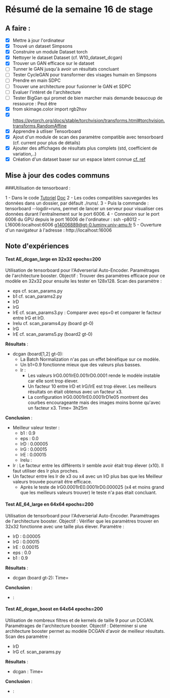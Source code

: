 # Résumé de la semaine 16 de stage


## A faire :

- [x]  Mettre à jour l'ordinateur
- [x]  Trouvé un dataset Simpsons
- [x]  Construire un module Dataset torch
- [x]  Nettoyer le dataset Dataset (cf. W10_dataset_dcgan)
- [x]  Trouver un GAN efficace sur le dataset
- [ ] Tunner le GAN jusqu'à avoir un résultats concluant
- [ ] Tester CycleGAN pour transformer des visages humain en Simpsons
- [ ] Prendre en main SDPC
- [ ] Trouver une architecture pour fusionner le GAN et SDPC
- [ ] Evaluer l'intèret de l'architecture
- [ ] Tester BigGan qui promet de bien marcher mais demande beaucoup de ressource : Peut être
- [x] from skimage.color import rgb2hsv
- [x] https://pytorch.org/docs/stable/torchvision/transforms.html#torchvision.transforms.RandomAffine
- [x] Apprendre à utliser Tensorboard
- [x] Ajout d'un module de scan des paramètre compatible avec tensorboard (cf. current pour plus de détails)
- [x] Ajouter des affichages de résultats plus complets (std, coefficient de variation,..)
- [x] Création d'un dataset baser sur un espace latent connue [cf. ref](http://datashader.org/topics/strange_attractors.html)

## Mise à jour des codes communs

###Utilisation de tensorboard :

1 - Dans le code [Tutoriel](https://www.tensorflow.org/guide/summaries_and_tensorboard) [Doc](https://pytorch.org/docs/stable/tensorboard.html)
2 - Les codes compatibles sauvegardes les données dans un dossier, par défault ./runs/.
3 - Puis la commande : tensorboard --logdir=runs, permet de lancer un serveur pour visualiser ces données durant l'entraînement sur le port 6006.
4 - Connexion sur le port 6006 du GPU depuis le port 16006 de l'ordinateur : ssh -p8012 -L16006:localhost:6006 g14006889@gt-0.luminy.univ-amu.fr
5 - Ouverture d'un navigateur à l'adresse : http://localhost:16006

## Note d'expériences

#### Test AE_dcgan_large en 32x32 epochs=200
Utilisation de tensorboard pour l'Adverserial Auto-Encoder.
Paramétrages de l'architecture booster.
Objectif : Trouver des paramètres efficace pour ce modèle en 32x32 pour ensuite les tester en 128x128.
Scan des paramètre :
  - eps
cf. scan_params.py
  - b1
cf. scan_params2.py
  - lrD
  - lrG
  - lrE
cf. scan_params3.py : Comparer avec eps=0 et comparer le facteur entre lrG et lrD.
  - lrelu
cf. scan_params4.py (board gt-0)
  - lrG
  - lrE
cf. scan_params5.py (board2 gt-0)

__Résultats__ :
  - dcgan (board[1,2] gt-0): 
    - La Batch Normalization n'as pas un effet bénéfique sur ce modèle. 
    - Un b1=0.9 fonctionne mieux que des valeurs plus basses.
    - lr : 
      - Les valeurs lrG0.001lrE0.001lrD0.0001 rende le modèle instable car elle sont trop élever.
      - Un facteur 10 entre lrD et lrG/lrE est trop élever. Les meilleurs résultats on était obtenus avec un facteur x3.
      - La configuration lrG0.0001lrE0.0001lrD1e05 montrent des courbes encourageante mais des images moins bonne qu'avec un facteur x3.
    Time= 3h25m
		
__Conclusion__ :
  - Meilleur valeur tester :
    - b1 : 0.9
    - eps : 0.0
    - lrD : 0.00005
    - lrG : 0.00015
    - lrE : 0.00015
    - lrelu :
  - lr : Le facteur entre les différents lr semble avoir était trop élever (x10). Il faut utiliser des lr plus proches.
  - Un facteur entre les lr de x3 ou x4 avec un lrD plus bas que les Meilleur valeurs trouvée pourrait être efficace.
    - Après le teste de lrG0.0001lrE0.0001lrD0.000025 (x4 et moins grand que les meilleurs valeurs trouver) le teste n'a pas était concluant.
  
#### Test AE_64_large en 64x64 epochs=200
Utilisation de tensorboard pour l'Adverserial Auto-Encoder.
Paramétrages de l'architecture booster.
Objectif : Vérifier que les paramètres trouver en 32x32 fonctionne avec une taille plus élever.
Paramètre :
  - lrD : 0.00005
  - lrG : 0.00015
  - lrE : 0.00015
  - eps : 0.0
  - b1 : 0.9

__Résultats__ :
  - dcgan (board gt-2): 
    Time= 
		
__Conclusion__ :
  - :
  
#### Test AE_dcgan_boost en 64x64 epochs=200
Utilisation de nombreux filtres et de kernels de taille 9 pour un DCGAN.
Paramétrages de l'architecture booster.
Objectif : Déterminer si une architecture booster permet au modèle DCGAN d'avoir de meilleur résultats.
Scan des paramètre :
  - lrD 
  - lrG 
cf. scan_params.py

__Résultats__ :
  - dcgan : 
    Time= 
		
__Conclusion__ :
  - :
